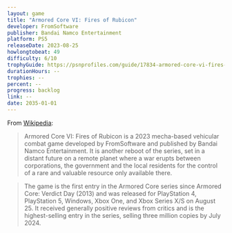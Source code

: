 ```yaml
---
layout: game
title: "Armored Core VI: Fires of Rubicon"
developer: FromSoftware
publisher: Bandai Namco Entertainment
platform: PS5
releaseDate: 2023-08-25
howlongtobeat: 49
difficulty: 6/10
trophyGuide: https://psnprofiles.com/guide/17834-armored-core-vi-fires-of-rubicon-trophy-guide
durationHours: --
trophies: --
percent: --
progress: backlog
link: --
date: 2035-01-01
---
```


From [Wikipedia](https://en.wikipedia.org/wiki/Armored_Core_VI:_Fires_of_Rubicon):

> Armored Core VI: Fires of Rubicon is a 2023 mecha-based vehicular combat game developed by FromSoftware and published by Bandai Namco Entertainment. It is another reboot of the series, set in a distant future on a remote planet where a war erupts between corporations, the government and the local residents for the control of a rare and valuable resource only available there.

> The game is the first entry in the Armored Core series since Armored Core: Verdict Day (2013) and was released for PlayStation 4, PlayStation 5, Windows, Xbox One, and Xbox Series X/S on August 25. It received generally positive reviews from critics and is the highest-selling entry in the series, selling three million copies by July 2024.
